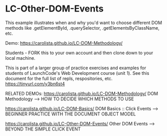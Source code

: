 # LC-Other-DOM-Events

This example illustrates when and why you'd want to choose different DOM methods like .getElementById, .querySelector, .getElementsByClassName, etc.

Demo: https://carolista.github.io/LC-DOM-Methodology/

Students - FORK this to your own account and then clone down to your local machine.

This is part of a larger group of practice exercises and examples for students of LaunchCode's Web Development course (unit 1). See this document for the full list of repls, respositories, etc. https://tinyurl.com/y3bn6st4


RELATED DEMOs:
https://carolista.github.io/LC-DOM-Methodology/
DOM Methodology --> HOW TO DECIDE WHICH METHODS TO USE

https://carolista.github.io/LC-DOM-Basics/
DOM Basics :: Click Events --> BEGINNER PRACTICE WITH THE DOCUMENT OBJECT MODEL

https://carolista.github.io/LC-Other-DOM-Events/
Other DOM Events --> BEYOND THE SIMPLE CLICK EVENT
